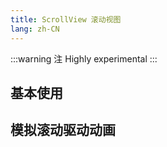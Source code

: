 ```yaml
---
title: ScrollView 滚动视图
lang: zh-CN
---
```


:::warning 注
Highly experimental
:::

## 基本使用

<!-- @Code:basicUsage -->


## 模拟滚动驱动动画

<!-- @Code:scrollDrivenAnimation -->